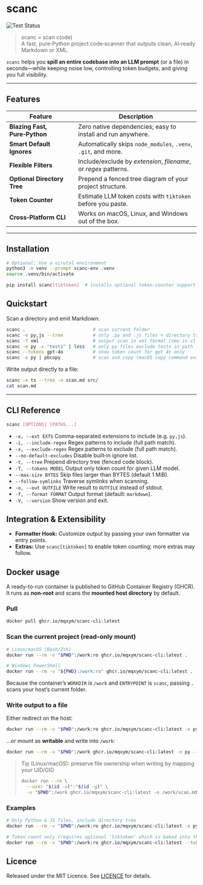 # scanc

![Test Status](https://github.com/mqxym/scanc/actions/workflows/python-publish.yml/badge.svg)

> scanc = scan c(ode) <br>
> A fast, pure‑Python project code‑scanner that outputs clean, AI‑ready Markdown or XML.

`scanc` helps you **spill an entire codebase into an LLM prompt** (or a file) in seconds—while keeping noise low, controlling token budgets, and giving you full visibility.

---

## Features

| Feature                         | Description                                                      |
| ------------------------------- | ---------------------------------------------------------------- |
|  **Blazing Fast, Pure‑Python** | Zero native dependencies; easy to install and run anywhere.      |
|  **Smart Default Ignores**    | Automatically skips `node_modules`, `.venv`, `.git`, and more.   |
|  **Flexible Filters**         | Include/exclude by *extension*, *filename*, or *regex* patterns. |
|  **Optional Directory Tree**  | Prepend a fenced tree diagram of your project structure.         |
|  **Token Counter**            | Estimate LLM token costs with `tiktoken` before you paste.       |
|  **Cross‑Platform CLI**       | Works on macOS, Linux, and Windows out of the box.               |

---

## Installation

```bash
# Optional: Use a virutal environment
python3 -m venv --prompt scanc-env .venv
source .venv/bin/activate

pip install scanc[tiktoken]  # installs optional token‑counter support
```

## Quickstart

Scan a directory and emit Markdown:

```bash
scanc .                         # scan current folder
scanc -e py,js --tree           # only .py and .js files + directory tree
scanc -f xml                    # output scan in xml format (new in v1.2.0)
scanc -e py -x "tests" | less   # only py files exclude tests in path
scanc --tokens gpt-4o           # show token count for gpt 4o only
scanc -e py | pbcopy            # scan and copy (macOS copy command example)
```

Write output directly to a file:

```bash
scanc -e ts --tree -o scan.md src/
cat scan.md
```

---

## CLI Reference

```bash
scanc [OPTIONS] [PATHS...]
```

* `-e, --ext EXTS`          Comma‑separated extensions to include (e.g. `py,js`).
* `-i, --include-regex`     Regex patterns to include (full path match).
* `-x, --exclude-regex`     Regex patterns to exclude (full path match).
* `--no-default-excludes`   Disable built‑in ignore list.
* `-t, --tree`              Prepend directory tree (fenced code block).
* `-T, --tokens MODEL`      Output only token count for given LLM model.
* `--max-size BYTES`        Skip files larger than BYTES (default 1 MiB).
* `--follow-symlinks`       Traverse symlinks when scanning.
* `-o, --out OUTFILE`       Write result to `OUTFILE` instead of stdout.
* `-f, --format FORMAT`     Output format (default: `markdown`).
* `-V, --version`           Show version and exit.

## Integration & Extensibility

- **Formatter Hook:** Customize output by passing your own formatter via entry points.
- **Extras:** Use `scanc[tiktoken]` to enable token counting; more extras may follow.

## Docker usage

A ready-to-run container is published to GitHub Container Registry (GHCR).
It runs as **non-root** and scans the **mounted host directory** by default.

### Pull

```bash
docker pull ghcr.io/mqxym/scanc-cli:latest
```

### Scan the current project (read-only mount)

```bash
# Linux/macOS (Bash/Zsh)
docker run --rm -v "$PWD":/work:ro ghcr.io/mqxym/scanc-cli:latest .

# Windows PowerShell
docker run --rm -v "${PWD}:/work:ro" ghcr.io/mqxym/scanc-cli:latest .
```

Because the container’s `WORKDIR` is `/work` and `ENTRYPOINT` is `scanc`,
passing `.` scans your host’s current folder.

### Write output to a file

Either redirect on the host:

```bash
docker run --rm -v "$PWD":/work:ro ghcr.io/mqxym/scanc-cli:latest -e py --tree . > scan.md
```

...or mount as **writable** and write into `/work`:

```bash
docker run --rm -v "$PWD":/work ghcr.io/mqxym/scanc-cli:latest -e py --tree -o /work/scan.md .
```

> Tip (Linux/macOS): preserve file ownership when writing by mapping your UID/GID
>
> ```bash
> docker run --rm \
>   --user "$(id -u)":"$(id -g)" \
>   -v "$PWD":/work ghcr.io/mqxym/scanc-cli:latest -o /work/scan.md .
> ```

### Examples

```bash
# Only Python & JS files, include directory tree
docker run --rm -v "$PWD":/work:ro ghcr.io/mqxym/scanc-cli:latest -e py,js --tree .

# Token count only (requires optional 'tiktoken' which is baked into the image)
docker run --rm -v "$PWD":/work:ro ghcr.io/mqxym/scanc-cli:latest --tokens gpt-4o .
```

## Licence

Released under the MIT Licence. See [LICENCE](LICENCE) for details.
